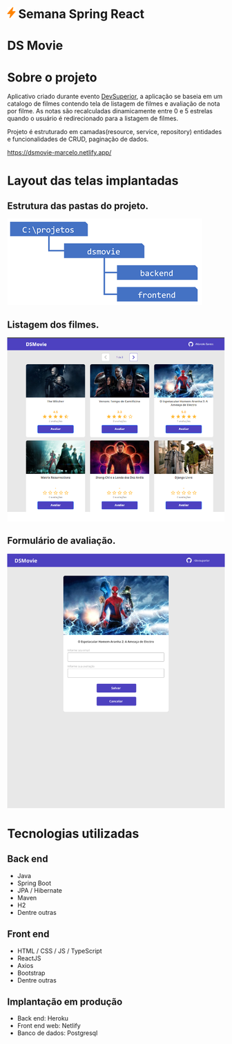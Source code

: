 # ![DevSuperior logo](https://raw.githubusercontent.com/devsuperior/bds-assets/main/ds/devsuperior-logo-small.png) Semana Spring React


# DS Movie

# Sobre o projeto
Aplicativo criado durante evento [DevSuperior](https://devsuperior.com.br "Site da DevSuperior"), a aplicação se baseia em um catalogo de filmes contendo tela de listagem de filmes e avaliação de nota por filme. As notas são recalculadas dinamicamente entre 0 e 5 estrelas quando o usuário é redirecionado para a listagem de filmes.

Projeto é estruturado em camadas(resource, service, repository) entidades e funcionalidades de CRUD, paginação de dados.

https://dsmovie-marcelo.netlify.app/

# Layout das telas implantadas

## Estrutura das pastas do projeto.
![Estrutura das pastas do projeto](https://raw.githubusercontent.com/klvosantos/assets/main/dsmovie/Estruturas%20de%20pastas.png) 

## Listagem dos filmes.
![Listagem dos filmes](https://raw.githubusercontent.com/klvosantos/assets/main/dsmovie/listagem.png) 

## Formulário de avaliação.
![Formulário de avaliação](https://raw.githubusercontent.com/klvosantos/assets/main/dsmovie/Form.png) 

# Tecnologias utilizadas
## Back end
- Java
- Spring Boot
- JPA / Hibernate
- Maven
- H2
- Dentre outras
## Front end
- HTML / CSS / JS / TypeScript
- ReactJS
- Axios
- Bootstrap
- Dentre outras
## Implantação em produção
- Back end: Heroku
- Front end web: Netlify
- Banco de dados: Postgresql
